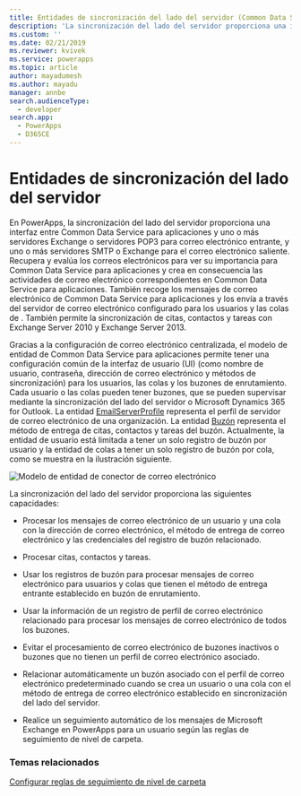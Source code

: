 ```yaml
---
title: Entidades de sincronización del lado del servidor (Common Data Service para aplicaciones) | Microsoft Docs
description: 'La sincronización del lado del servidor proporciona una interfaz entre Common Data Service para aplicaciones y uno o más servidores Exchange o servidores POP3 para correo electrónico entrante, y uno o más servidores SMTP o Exchange para el correo electrónico saliente.'
ms.custom: ''
ms.date: 02/21/2019
ms.reviewer: kvivek
ms.service: powerapps
ms.topic: article
author: mayadumesh
ms.author: mayadu
manager: annbe
search.audienceType:
  - developer
search.app:
  - PowerApps
  - D365CE
---
```

# <a name="server-side-synchronization-entities"></a>Entidades de sincronización del lado del servidor

En PowerApps, la sincronización del lado del servidor proporciona una interfaz entre Common Data Service para aplicaciones y uno o más servidores Exchange o servidores POP3 para correo electrónico entrante, y uno o más servidores SMTP o Exchange para el correo electrónico saliente. Recupera y evalúa los correos electrónicos para ver su importancia para Common Data Service para aplicaciones y crea en consecuencia las actividades de correo electrónico correspondientes en Common Data Service para aplicaciones. También recoge los mensajes de correo electrónico de Common Data Service para aplicaciones y los envía a través del servidor de correo electrónico configurado para los usuarios y las colas de . También permite la sincronización de citas, contactos y tareas con Exchange Server 2010 y Exchange Server 2013.  
  
 Gracias a la configuración de correo electrónico centralizada, el modelo de entidad de Common Data Service para aplicaciones permite tener una configuración común de la interfaz de usuario (UI) (como nombre de usuario, contraseña, dirección de correo electrónico y métodos de sincronización) para los usuarios, las colas y los buzones de enrutamiento. Cada usuario o las colas pueden tener buzones, que se pueden supervisar mediante la sincronización del lado del servidor o Microsoft Dynamics 365 for Outlook. La entidad [EmailServerProfile](/powerapps/developer/common-data-service/reference/entities/emailserverprofile) representa el perfil de servidor de correo electrónico de una organización. La entidad [Buzón](/powerapps/developer/common-data-service/reference/entities/mailbox) representa el método de entrega de citas, contactos y tareas del buzón. Actualmente, la entidad de usuario está limitada a tener un solo registro de buzón por usuario y la entidad de colas a tener un solo registro de buzón por cola, como se muestra en la ilustración siguiente.  
  
 ![Modelo de entidad de conector de correo electrónico](media/email-connector-entity-model.png "Modelo de entidad de conector de correo electrónico")  
  
 La sincronización del lado del servidor proporciona las siguientes capacidades:  
  
- Procesar los mensajes de correo electrónico de un usuario y una cola con la dirección de correo electrónico, el método de entrega de correo electrónico y las credenciales del registro de buzón relacionado.  
  
- Procesar citas, contactos y tareas.  
  
- Usar los registros de buzón para procesar mensajes de correo electrónico para usuarios y colas que tienen el método de entrega entrante establecido en buzón de enrutamiento.  
  
- Usar la información de un registro de perfil de correo electrónico relacionado para procesar los mensajes de correo electrónico de todos los buzones.  
  
- Evitar el procesamiento de correo electrónico de buzones inactivos o buzones que no tienen un perfil de correo electrónico asociado.  
  
- Relacionar automáticamente un buzón asociado con el perfil de correo electrónico predeterminado cuando se crea un usuario o una cola con el método de entrega de correo electrónico establecido en sincronización del lado del servidor.  
  
- Realice un seguimiento automático de los mensajes de Microsoft Exchange en PowerApps para un usuario según las reglas de seguimiento de nivel de carpeta.  
  
### <a name="related-topics"></a>Temas relacionados  
 [Configurar reglas de seguimiento de nivel de carpeta](configure-exchange-folder-level-tracking-rules.md) 